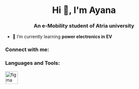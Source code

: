 <h1 align="center">Hi 👋, I'm Ayana</h1>
<h3 align="center">An e-Mobility student of Atria university</h3>

- 🌱 I’m currently learning **power electronics in EV**

<h3 align="left">Connect with me:</h3>
<p align="left">
</p>

<h3 align="left">Languages and Tools:</h3>
<p align="left"> <a href="https://www.figma.com/" target="_blank" rel="noreferrer"> <img src="https://www.vectorlogo.zone/logos/figma/figma-icon.svg" alt="figma" width="40" height="40"/> </a> </p>
